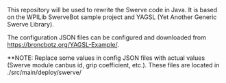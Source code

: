 This repository will be used to rewrite the Swerve code in Java.
It is based on the WPILib SwerveBot sample project and YAGSL (Yet Another Generic Swerve Library).

The configuration JSON files can be configured and downloaded from https://broncbotz.org/YAGSL-Example/.

**NOTE: Replace some values in config JSON files with actual values (Swerve module canbus id, grip coefficient, etc.). These files are located in ./src/main/deploy/swerve/
